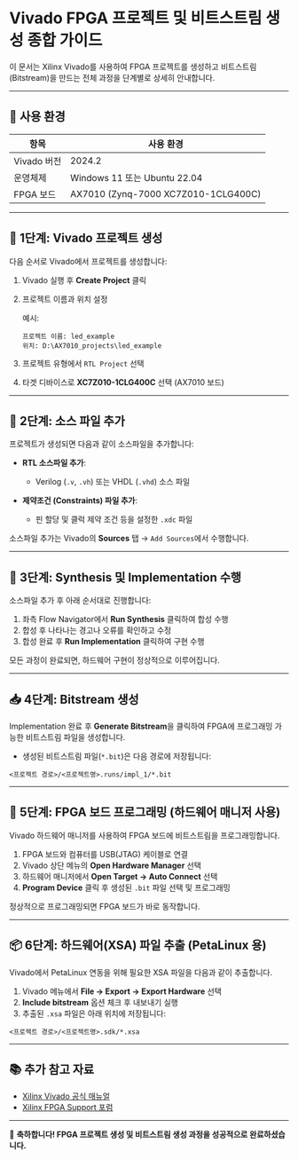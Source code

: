 # Vivado FPGA 프로젝트 및 비트스트림 생성 종합 가이드

이 문서는 Xilinx Vivado를 사용하여 FPGA 프로젝트를 생성하고 비트스트림(Bitstream)을 만드는 전체 과정을 단계별로 상세히 안내합니다.

---

## 🔧 사용 환경

| 항목 | 사용 환경 |
|------|----------|
| Vivado 버전 | 2024.2 |
| 운영체제 | Windows 11 또는 Ubuntu 22.04 |
| FPGA 보드 | AX7010 (Zynq-7000 XC7Z010-1CLG400C) |

---

## 🚀 1단계: Vivado 프로젝트 생성

다음 순서로 Vivado에서 프로젝트를 생성합니다:

1. Vivado 실행 후 **Create Project** 클릭
2. 프로젝트 이름과 위치 설정

   예시:
   ```
   프로젝트 이름: led_example
   위치: D:\AX7010_projects\led_example
   ```

3. 프로젝트 유형에서 `RTL Project` 선택
4. 타겟 디바이스로 **XC7Z010-1CLG400C** 선택 (AX7010 보드)

---

## 📂 2단계: 소스 파일 추가

프로젝트가 생성되면 다음과 같이 소스파일을 추가합니다:

- **RTL 소스파일 추가**:
    - Verilog (`.v`, `.vh`) 또는 VHDL (`.vhd`) 소스 파일

- **제약조건 (Constraints) 파일 추가**:
    - 핀 할당 및 클럭 제약 조건 등을 설정한 `.xdc` 파일

소스파일 추가는 Vivado의 **Sources** 탭 → `Add Sources`에서 수행합니다.

---

## 🔨 3단계: Synthesis 및 Implementation 수행

소스파일 추가 후 아래 순서대로 진행합니다:

1. 좌측 Flow Navigator에서 **Run Synthesis** 클릭하여 합성 수행
2. 합성 후 나타나는 경고나 오류를 확인하고 수정
3. 합성 완료 후 **Run Implementation** 클릭하여 구현 수행

모든 과정이 완료되면, 하드웨어 구현이 정상적으로 이루어집니다.

---

## 📥 4단계: Bitstream 생성

Implementation 완료 후 **Generate Bitstream**을 클릭하여 FPGA에 프로그래밍 가능한 비트스트림 파일을 생성합니다.

- 생성된 비트스트림 파일(`*.bit`)은 다음 경로에 저장됩니다:

```
<프로젝트 경로>/<프로젝트명>.runs/impl_1/*.bit
```

---

## 📌 5단계: FPGA 보드 프로그래밍 (하드웨어 매니저 사용)

Vivado 하드웨어 매니저를 사용하여 FPGA 보드에 비트스트림을 프로그래밍합니다.

1. FPGA 보드와 컴퓨터를 USB(JTAG) 케이블로 연결
2. Vivado 상단 메뉴의 **Open Hardware Manager** 선택
3. 하드웨어 매니저에서 **Open Target → Auto Connect** 선택
4. **Program Device** 클릭 후 생성된 `.bit` 파일 선택 및 프로그래밍

정상적으로 프로그래밍되면 FPGA 보드가 바로 동작합니다.

---

## 📦 6단계: 하드웨어(XSA) 파일 추출 (PetaLinux 용)

Vivado에서 PetaLinux 연동을 위해 필요한 XSA 파일을 다음과 같이 추출합니다.

1. Vivado 메뉴에서 **File → Export → Export Hardware** 선택
2. **Include bitstream** 옵션 체크 후 내보내기 실행
3. 추출된 `.xsa` 파일은 아래 위치에 저장됩니다:

```
<프로젝트 경로>/<프로젝트명>.sdk/*.xsa
```

---

## 📚 추가 참고 자료

- [Xilinx Vivado 공식 매뉴얼](https://docs.xilinx.com/r/en-US/ug910-vivado-getting-started)
- [Xilinx FPGA Support 포럼](https://support.xilinx.com)

---

🎉 **축하합니다! FPGA 프로젝트 생성 및 비트스트림 생성 과정을 성공적으로 완료하셨습니다.**